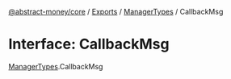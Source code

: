 [@abstract-money/core](../README.md) / [Exports](../modules.md) / [ManagerTypes](../modules/ManagerTypes.md) / CallbackMsg

# Interface: CallbackMsg

[ManagerTypes](../modules/ManagerTypes.md).CallbackMsg
